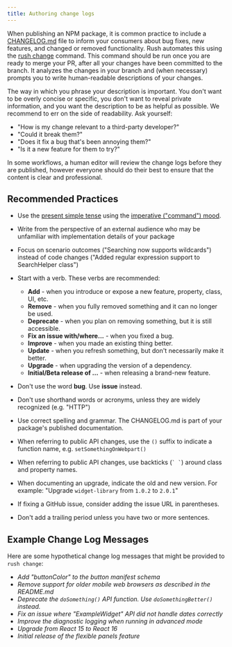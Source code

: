 ```yaml
---
title: Authoring change logs
---
```


When publishing an NPM package, it is common practice to include a [CHANGELOG.md](https://github.com/microsoft/rushstack/blob/master/libraries/node-core-library/CHANGELOG.md) file to inform your consumers about bug fixes, new features, and changed or removed functionality. Rush automates this using the [rush change](../../commands/rush_change) command. This command should be run once you are ready to merge your PR, after all your changes have been committed to the branch. It analyzes the changes in your branch and (when necessary) prompts you to write human-readable descriptions of your changes.

The way in which you phrase your description is important. You don't want to be overly concise or specific, you don't want to reveal private information, and you want the description to be as helpful as possible. We recommend to err on the side of readability. Ask yourself:

- "How is my change relevant to a third-party developer?"
- "Could it break them?"
- "Does it fix a bug that's been annoying them?"
- "Is it a new feature for them to try?"

In some workflows, a human editor will review the change logs before they are published, however everyone should do their best to ensure that the content is clear and professional.

## Recommended Practices

- Use the [present simple tense](http://www.englishtenses.com/tenses/present_simple) using the [imperative ("command") mood](http://grammarist.com/grammar/english-moods/).

- Write from the perspective of an external audience who may be unfamiliar with implementation details of your package

- Focus on scenario outcomes ("Searching now supports wildcards") instead of code changes ("Added regular expression support to SearchHelper class")

- Start with a verb. These verbs are recommended:

  - **Add** - when you introduce or expose a new feature, property, class, UI, etc.
  - **Remove** - when you fully removed something and it can no longer be used.
  - **Deprecate** - when you plan on removing something, but it is still accessible.
  - **Fix an issue with/where...** - when you fixed a bug.
  - **Improve** - when you made an existing thing better.
  - **Update** - when you refresh something, but don't necessarily make it better.
  - **Upgrade** - when upgrading the version of a dependency.
  - **Initial/Beta release of ...** - when releasing a brand-new feature.

- Don't use the word **bug**. Use **issue** instead.

- Don't use shorthand words or acronyms, unless they are widely recognized (e.g. "HTTP")

- Use correct spelling and grammar. The CHANGELOG.md is part of your package's published documentation.

- When referring to public API changes, use the `()` suffix to indicate a function name, e.g. `setSomethingOnWebpart()`

- When referring to public API changes, use backticks (`` ` ` ``) around class and property names.

- When documenting an upgrade, indicate the old and new version. For example: "Upgrade `widget-library` from `1.0.2` to `2.0.1`"

- If fixing a GitHub issue, consider adding the issue URL in parentheses.

- Don't add a trailing period unless you have two or more sentences.

## Example Change Log Messages

Here are some hypothetical change log messages that might be provided to `rush change`:

- _Add "buttonColor" to the button manifest schema_
- _Remove support for older mobile web browsers as described in the README.md_
- _Deprecate the `doSomething()` API function. Use `doSomethingBetter()` instead._
- _Fix an issue where "ExampleWidget" API did not handle dates correctly_
- _Improve the diagnostic logging when running in advanced mode_
- _Upgrade from React 15 to React 16_
- _Initial release of the flexible panels feature_
